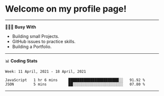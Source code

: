 # Welcome on my profile page!
<!-- print(("dralla"[::-1]+"s").capitalize()) -->

---
👨🏻‍💻 **Busy With**
* Building small Projects.
* GitHub issues to practice skills.
* Building a Portfolio.

---
📊 **Coding Stats**
<!--START_SECTION:waka-->
```text
Week: 11 April, 2021 - 18 April, 2021

JavaScript   1 hr 6 mins     ███████████████████████░░   91.92 % 
JSON         5 mins          ██░░░░░░░░░░░░░░░░░░░░░░░   07.80 % 
```
<!--END_SECTION:waka-->

---
